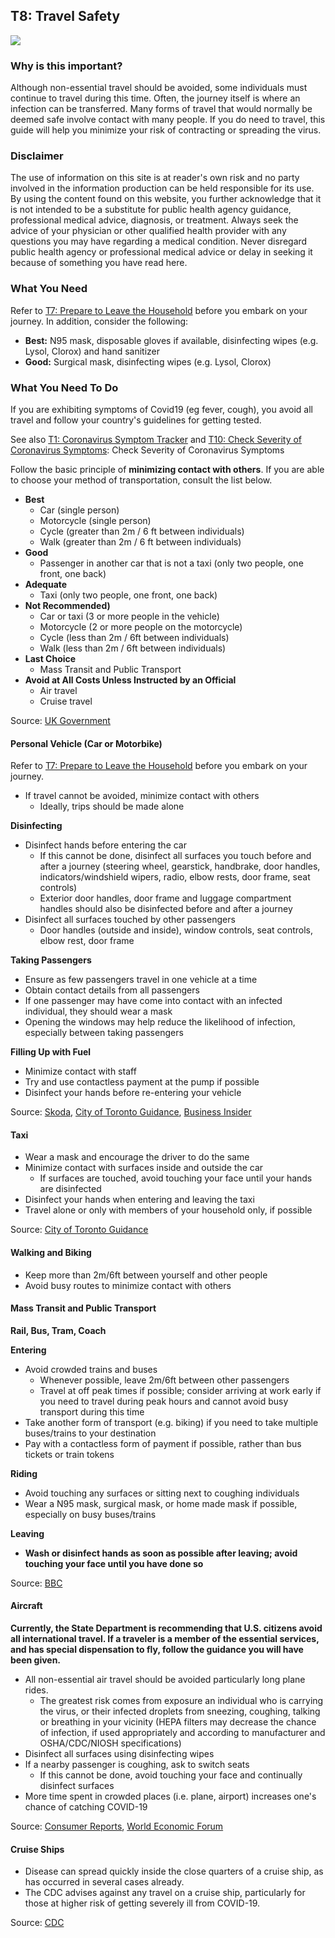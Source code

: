 ## T8: Travel Safety

<a href="/T8-Travel_Safety_v4.pdf" target="_blank">
    <img class="downloadtools" src="/download-tools.png" />
</a>

### Why is this important?

Although non-essential travel should be avoided, some individuals must continue to travel during this time. Often, the journey itself is where an infection can be transferred. Many forms of travel that would normally be deemed safe involve contact with many people. If you do need to travel, this guide will help you minimize your risk of contracting or spreading the virus.

### Disclaimer

The use of information on this site is at reader&#39;s own risk and no party involved in the information production can be held responsible for its use. By using the content found on this website, you further acknowledge that it is not intended to be a substitute for public health agency guidance, professional medical advice, diagnosis, or treatment. Always seek the advice of your physician or other qualified health provider with any questions you may have regarding a medical condition. Never disregard public health agency or professional medical advice or delay in seeking it because of something you have read here.

### What You Need

Refer to [T7: Prepare to Leave the Household](/f1-preparing-for-coronavirus-lock-down.html#t7_prepare-to-leave-the-household) before you embark on your journey. In addition, consider the following:

- **Best:** N95 mask, disposable gloves if available, disinfecting wipes (e.g. Lysol, Clorox) and hand sanitizer
- **Good:** Surgical mask, disinfecting wipes (e.g. Lysol, Clorox)

### What You Need To Do

If you are exhibiting symptoms of Covid19 (eg fever, cough), you avoid all travel and follow your country's guidelines for getting tested.

See also [T1: Coronavirus Symptom Tracker](/f1-preparing-for-coronavirus-lock-down.html#t1_coronavirus_symptom_tracker) and [T10: Check Severity of Coronavirus Symptoms](/f2-living-in-a-household-with-someone-with-coronavirus-symptoms.html#T10-Coronavirus-symptom-severity-checker): Check Severity of Coronavirus Symptoms

Follow the basic principle of **minimizing contact with others**. If you are able to choose your method of transportation, consult the list below.

- **Best**
  - Car (single person)
  - Motorcycle (single person)
  - Cycle (greater than 2m / 6 ft between individuals)
  - Walk (greater than 2m / 6 ft between individuals)
- **Good**
  - Passenger in another car that is not a taxi (only two people, one front, one back)
- **Adequate**
  - Taxi (only two people, one front, one back)
- **Not Recommended)**
  - Car or taxi (3 or more people in the vehicle)
  - Motorcycle (2 or more people on the motorcycle)
  - Cycle (less than 2m / 6ft between individuals)
  - Walk (less than 2m / 6ft between individuals)
- **Last Choice**
  - Mass Transit and Public Transport
- **Avoid at All Costs Unless Instructed by an Official**
  - Air travel
  - Cruise travel

Source: [UK Government](https://www.gov.uk/guidance/coronavirus-covid-19-uk-transport-and-travel-advice)

#### Personal Vehicle (Car or Motorbike)

Refer to [T7: Prepare to Leave the Household](/f1-preparing-for-coronavirus-lock-down.html#t7_prepare-to-leave-the-household) before you embark on your journey.

- If travel cannot be avoided, minimize contact with others
  - Ideally, trips should be made alone

__Disinfecting__

- Disinfect hands before entering the car
  - If this cannot be done, disinfect all surfaces you touch before and after a journey (steering wheel, gearstick, handbrake, door handles, indicators/windshield wipers, radio, elbow rests, door frame, seat controls)
  - Exterior door handles, door frame and luggage compartment handles should also be disinfected before and after a journey
- Disinfect all surfaces touched by other passengers
  - Door handles (outside and inside), window controls, seat controls, elbow rest, door frame

__Taking Passengers__

- Ensure as few passengers travel in one vehicle at a time
- Obtain contact details from all passengers
- If one passenger may have come into contact with an infected individual, they should wear a mask
- Opening the windows may help reduce the likelihood of infection, especially between taking passengers

__Filling Up with Fuel__

- Minimize contact with staff
- Try and use contactless payment at the pump if possible
- Disinfect your hands before re-entering your vehicle

Source: [Skoda](https://www.skoda-storyboard.com/en/skoda-world/responsibility/how-to-stay-safe-when-travelling-by-car-during-the-coronavirus-pandemic/), [City of Toronto Guidance](https://www.toronto.ca/wp-content/uploads/2020/03/8d19-COVID-19-Guidance-for-Taxi-Ride-Share-Employers-Drivers-Vehicle-Owners.pdf), [Business Insider](https://www.businessinsider.com/14-ways-to-stay-safe-while-driving-amid-coronavirus-pandemic-2020-3#12-avoid-damaging-your-cars-interior-by-using-the-proper-products-12)

#### Taxi

- Wear a mask and encourage the driver to do the same
- Minimize contact with surfaces inside and outside the car
  - If surfaces are touched, avoid touching your face until your hands are disinfected
- Disinfect your hands when entering and leaving the taxi
- Travel alone or only with members of your household only, if possible

Source: [City of Toronto Guidance](https://www.toronto.ca/wp-content/uploads/2020/03/8d19-COVID-19-Guidance-for-Taxi-Ride-Share-Employers-Drivers-Vehicle-Owners.pdf)

#### Walking and Biking

- Keep more than 2m/6ft between yourself and other people
- Avoid busy routes to minimize contact with others

#### Mass Transit and Public Transport

**Rail, Bus, Tram, Coach**

__Entering__

- Avoid crowded trains and buses
  - Whenever possible, leave 2m/6ft between other passengers
  - Travel at off peak times if possible; consider arriving at work early if you need to travel during peak hours and cannot avoid busy transport during this time
- Take another form of transport (e.g. biking) if you need to take multiple buses/trains to your destination
- Pay with a contactless form of payment if possible, rather than bus tickets or train tokens

__Riding__

- Avoid touching any surfaces or sitting next to coughing individuals
- Wear a N95 mask, surgical mask, or home made mask if possible, especially on busy buses/trains

__Leaving__

- **Wash or disinfect hands as soon as possible after leaving; avoid touching your face until you have done so**

Source: [BBC](https://www.bbc.com/news/health-51736185)

#### Aircraft

**Currently, the State Department is recommending that U.S. citizens avoid all international travel. If a traveler is a member of the essential services, and has special dispensation to fly, follow the guidance you will have been given.**

- All non-essential air travel should be avoided particularly long plane rides.
  - The greatest risk comes from exposure an individual who is carrying the virus, or their infected droplets from sneezing, coughing, talking or breathing in your vicinity (HEPA filters may decrease the chance of infection, if used appropriately and according to manufacturer and OSHA/CDC/NIOSH specifications)
- Disinfect all surfaces using disinfecting wipes
- If a nearby passenger is coughing, ask to switch seats
  - If this cannot be done, avoid touching your face and continually disinfect surfaces
- More time spent in crowded places (i.e. plane, airport) increases one&#39;s chance of catching COVID-19

Source: [Consumer Reports](https://www.consumerreports.org/coronavirus/stay-safe-from-coronavirus-while-on-the-go/), [World Economic Forum](https://www.weforum.org/agenda/2020/03/shared-cars-scooters-mobility-fight-covid-19-initial-observations/)

#### Cruise Ships

- Disease can spread quickly inside the close quarters of a cruise ship, as has occurred in several cases already.
- The CDC advises against any travel on a cruise ship, particularly for those at higher risk of getting severely ill from COVID-19.

Source: [CDC](https://wwwnc.cdc.gov/travel/notices/warning/coronavirus-cruise-ship)
